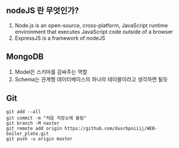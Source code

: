 ## nodeJS 란 무엇인가? 
1. Node.js is an open-source, cross-platform, JavaScript runtime environment that executes JavaScript code outside of a browser
2. ExpressJS is a framework of nodeJS

## MongoDB 
1. Model은 스키마를 감싸주는 역할 
2. Schema는 관계형 데이터베이스의 하나의 테이블이라고 생각하면 될듯  

## Git 
```
git add --all 
git commit -m "처음 저장소에 올림"
git branch -M naster
git remote add origin https://github.com/dusrbpoiiij/WEB-boiler_plate.git
git push -u origin master
```